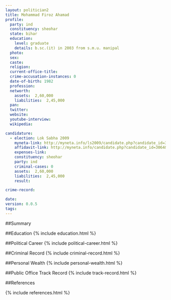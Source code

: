 ```yaml
---
layout: politician2
title: Mohammad Firoz Ahamad
profile: 
  party: ind
  constituency: sheohar
  state: bihar
  education: 
    level: graduate
    details: b.sc.(it) in 2003 from s.m.u. manipal
  photo: 
  sex: 
  caste: 
  religion: 
  current-office-title: 
  crime-accusation-instances: 0
  date-of-birth: 1982
  profession: 
  networth: 
    assets:  2,60,000
    liabilities:  2,45,000
  pan: 
  twitter: 
  website: 
  youtube-interview: 
  wikipedia: 

candidature: 
  - election: Lok Sabha 2009
    myneta-link: http://myneta.info/ls2009/candidate.php?candidate_id=3064
    affidavit-link: http://myneta.info/candidate.php?candidate_id=3064&scan=original
    expenses-link: 
    constituency: sheohar 
    party: ind
    criminal-cases: 0
    assets:  2,60,000
    liabilities:  2,45,000
    result:  

crime-record: 

date: 
version: 0.0.5
tags: 
---
```

##Summary


##Education
{% include education.html %}


##Political Career
{% include political-career.html %}


##Criminal Record
{% include criminal-record.html %}


##Personal Wealth
{% include personal-wealth.html %}


##Public Office Track Record
{% include track-record.html %}


##References


{% include references.html %}